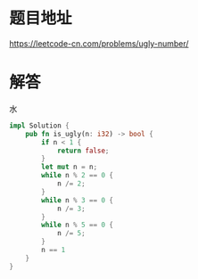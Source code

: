 # 题目地址

<https://leetcode-cn.com/problems/ugly-number/>

# 解答

水

```Rust
impl Solution {
    pub fn is_ugly(n: i32) -> bool {
        if n < 1 {
            return false;
        }
        let mut n = n;
        while n % 2 == 0 {
            n /= 2;
        }
        while n % 3 == 0 {
            n /= 3;
        }
        while n % 5 == 0 {
            n /= 5;
        }
        n == 1
    }
}
```
